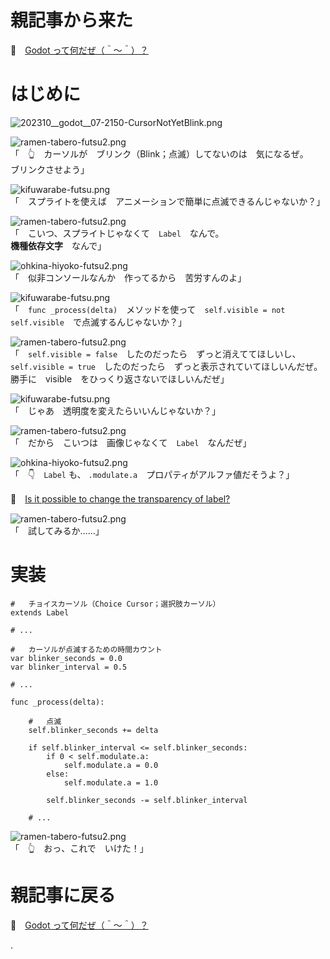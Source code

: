 # 親記事から来た

📖　[Godot って何だぜ（＾～＾）？](https://crieit.net/posts/Godot-65115761b6a17)  

# はじめに

![202310__godot__07-2150-CursorNotYetBlink.png](https://crieit.now.sh/upload_images/b9f80e851902c0552f00a7d5a769c672652154316bfd1.png)  

![ramen-tabero-futsu2.png](https://crieit.now.sh/upload_images/d27ea8dcfad541918d9094b9aed83e7d61daf8532bbbe.png)  
「　👆　カーソルが　ブリンク（Blink；点滅）してないのは　気になるぜ。  
ブリンクさせよう」  

![kifuwarabe-futsu.png](https://crieit.now.sh/upload_images/beaf94b260ae2602ca8cf7f5bbc769c261daf8686dbda.png)  
「　スプライトを使えば　アニメーションで簡単に点滅できるんじゃないか？」  

![ramen-tabero-futsu2.png](https://crieit.now.sh/upload_images/d27ea8dcfad541918d9094b9aed83e7d61daf8532bbbe.png)  
「　こいつ、スプライトじゃなくて　`Label`　なんで。  
**機種依存文字**　なんで」  

![ohkina-hiyoko-futsu2.png](https://crieit.now.sh/upload_images/96fb09724c3ce40ee0861a0fd1da563d61daf8a09d9bc.png)  
「　似非コンソールなんか　作ってるから　苦労すんのよ」  

![kifuwarabe-futsu.png](https://crieit.now.sh/upload_images/beaf94b260ae2602ca8cf7f5bbc769c261daf8686dbda.png)  
「　`func _process(delta)`　メソッドを使って　`self.visible = not self.visible`　で点滅するんじゃないか？」  

![ramen-tabero-futsu2.png](https://crieit.now.sh/upload_images/d27ea8dcfad541918d9094b9aed83e7d61daf8532bbbe.png)  
「　`self.visible = false`　したのだったら　ずっと消えててほしいし、  
`self.visible = true`　したのだったら　ずっと表示されていてほしいんだぜ。  
勝手に　visible　をひっくり返さないでほしいんだぜ」  

![kifuwarabe-futsu.png](https://crieit.now.sh/upload_images/beaf94b260ae2602ca8cf7f5bbc769c261daf8686dbda.png)  
「　じゃあ　透明度を変えたらいいんじゃないか？」  

![ramen-tabero-futsu2.png](https://crieit.now.sh/upload_images/d27ea8dcfad541918d9094b9aed83e7d61daf8532bbbe.png)  
「　だから　こいつは　画像じゃなくて　`Label`　なんだぜ」  

![ohkina-hiyoko-futsu2.png](https://crieit.now.sh/upload_images/96fb09724c3ce40ee0861a0fd1da563d61daf8a09d9bc.png)  
「　👇　`Label` も、 `.modulate.a`　プロパティがアルファ値だそうよ？」  

📖　[Is it possible to change the transparency of label?](https://ask.godotengine.org/45694/is-it-possible-to-change-the-transparency-of-label)  

![ramen-tabero-futsu2.png](https://crieit.now.sh/upload_images/d27ea8dcfad541918d9094b9aed83e7d61daf8532bbbe.png)  
「　試してみるか……」  

# 実装

```
#	チョイスカーソル（Choice Cursor；選択肢カーソル）
extends Label

# ...

#	カーソルが点滅するための時間カウント
var blinker_seconds = 0.0
var blinker_interval = 0.5

# ...

func _process(delta):

	#	点滅
	self.blinker_seconds += delta

	if self.blinker_interval <= self.blinker_seconds:
		if 0 < self.modulate.a:
			self.modulate.a = 0.0
		else:
			self.modulate.a = 1.0
			
		self.blinker_seconds -= self.blinker_interval

    # ...
```

![ramen-tabero-futsu2.png](https://crieit.now.sh/upload_images/d27ea8dcfad541918d9094b9aed83e7d61daf8532bbbe.png)  
「　👆　おっ、これで　いけた！」  

# 親記事に戻る

📖　[Godot って何だぜ（＾～＾）？](https://crieit.net/posts/Godot-65115761b6a17)  

.